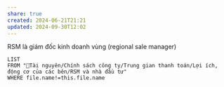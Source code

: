 ```yaml
---
share: true
created: 2024-06-21T21:21
updated: 2024-09-30T12:02
---
```

RSM là giám đốc kinh doanh vùng (regional sale manager)

```dataview
LIST 
FROM "📜Tài nguyên/Chính sách công ty/Trung gian thanh toán/Lợi ích, động cơ của các bên/RSM và nhà đầu tư" 
WHERE file.name!=this.file.name
```
